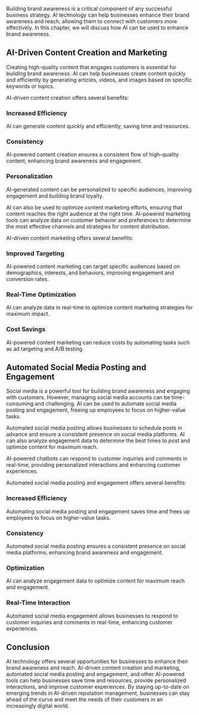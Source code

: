 
Building brand awareness is a critical component of any successful business strategy. AI technology can help businesses enhance their brand awareness and reach, allowing them to connect with customers more effectively. In this chapter, we will discuss how AI can be used to enhance brand awareness.

AI-Driven Content Creation and Marketing
----------------------------------------

Creating high-quality content that engages customers is essential for building brand awareness. AI can help businesses create content quickly and efficiently by generating articles, videos, and images based on specific keywords or topics.

AI-driven content creation offers several benefits:

### Increased Efficiency

AI can generate content quickly and efficiently, saving time and resources.

### Consistency

AI-powered content creation ensures a consistent flow of high-quality content, enhancing brand awareness and engagement.

### Personalization

AI-generated content can be personalized to specific audiences, improving engagement and building brand loyalty.

AI can also be used to optimize content marketing efforts, ensuring that content reaches the right audience at the right time. AI-powered marketing tools can analyze data on customer behavior and preferences to determine the most effective channels and strategies for content distribution.

AI-driven content marketing offers several benefits:

### Improved Targeting

AI-powered content marketing can target specific audiences based on demographics, interests, and behaviors, improving engagement and conversion rates.

### Real-Time Optimization

AI can analyze data in real-time to optimize content marketing strategies for maximum impact.

### Cost Savings

AI-powered content marketing can reduce costs by automating tasks such as ad targeting and A/B testing.

Automated Social Media Posting and Engagement
---------------------------------------------

Social media is a powerful tool for building brand awareness and engaging with customers. However, managing social media accounts can be time-consuming and challenging. AI can be used to automate social media posting and engagement, freeing up employees to focus on higher-value tasks.

Automated social media posting allows businesses to schedule posts in advance and ensure a consistent presence on social media platforms. AI can also analyze engagement data to determine the best times to post and optimize content for maximum reach.

AI-powered chatbots can respond to customer inquiries and comments in real-time, providing personalized interactions and enhancing customer experiences.

Automated social media posting and engagement offers several benefits:

### Increased Efficiency

Automating social media posting and engagement saves time and frees up employees to focus on higher-value tasks.

### Consistency

Automated social media posting ensures a consistent presence on social media platforms, enhancing brand awareness and engagement.

### Optimization

AI can analyze engagement data to optimize content for maximum reach and engagement.

### Real-Time Interaction

Automated social media engagement allows businesses to respond to customer inquiries and comments in real-time, enhancing customer experiences.

Conclusion
----------

AI technology offers several opportunities for businesses to enhance their brand awareness and reach. AI-driven content creation and marketing, automated social media posting and engagement, and other AI-powered tools can help businesses save time and resources, provide personalized interactions, and improve customer experiences. By staying up-to-date on emerging trends in AI-driven reputation management, businesses can stay ahead of the curve and meet the needs of their customers in an increasingly digital world.
